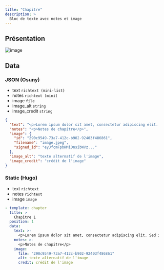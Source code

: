 ```yaml
---
title: "Chapitre"
description: >
  Bloc de texte avec notes et image
---
```


## Présentation

![image](https://user-images.githubusercontent.com/4457294/160695826-f30b32bf-3434-4bd6-9f1e-ba42de91fec1.png)


## Data

### JSON (Osuny)

* text ```richtext (mini-list)```
* notes ```richtext (mini)```
* image ```file```
* image_alt ```string```
* image_credit ```string```

```json
{
  "text": "<p>Lorem ipsum dolor sit amet, consectetur adipiscing elit. Sed id felis et nunc euismod consectetur. Maecenas eu tortor nunc. Duis aliquet mauris mauris, in fermentum ex tempus sed.</p><p>Lorem ipsum dolor sit amet, consectetur adipiscing elit. Sed id felis et nunc euismod consectetur. Maecenas eu tortor nunc. Duis aliquet mauris mauris, in fermentum ex tempus sed.<br></p>",
  "notes": "<p>Notes de chapitre</p>",
  "image": {
    "id": "290c9549-73a7-412c-b902-92403f486861",
    "filename": "image.jpeg",
    "signed_id": "eyJfcmFpbHMiOnsibWVz..."
  },
  "image_alt": "texte alternatif de l'image",
  "image_credit": "crédit de l'image"
}
```

### Static (Hugo)

* text ```richtext```
* notes ```richtext```
* image ```image```

```yaml
- template: chapter
  title: >
    Chapitre 1
  position: 1
  data:
    text: >-
      <p>Lorem ipsum dolor sit amet, consectetur adipiscing elit. Sed id felis et nunc euismod consectetur. Maecenas eu tortor nunc. Duis aliquet mauris mauris, in fermentum ex tempus sed.</p><p>Lorem ipsum dolor sit amet, consectetur adipiscing elit. Sed id felis et nunc euismod consectetur. Maecenas eu tortor nunc. Duis aliquet mauris mauris, in fermentum ex tempus sed.<br></p>
    notes: >-
      <p>Notes de chapitre</p>
    image:
      file: "290c9549-73a7-412c-b902-92403f486861"
      alt: texte alternatif de l'image
      credit: crédit de l'image
```
